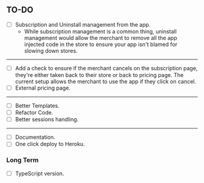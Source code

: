 ## TO-DO

- [ ] Subscription and Uninstall management from the app.
  - While subscription management is a common thing, uninstall management would allow the merchant to remove all the app injected code in the store to ensure your app isn't blamed for slowing down stores.
---
- [ ] Add a check to ensure if the merchant cancels on the subscription page, they're either taken back to their store or back to pricing page. The current setup allows the merchant to use the app if they click on cancel.
- [ ] External pricing page.
---
- [ ] Better Templates.
- [ ] Refactor Code.
- [ ] Better sessions handling.
---
- [ ] Documentation.
- [ ] One click deploy to Heroku.

### Long Term
- [ ] TypeScript version.